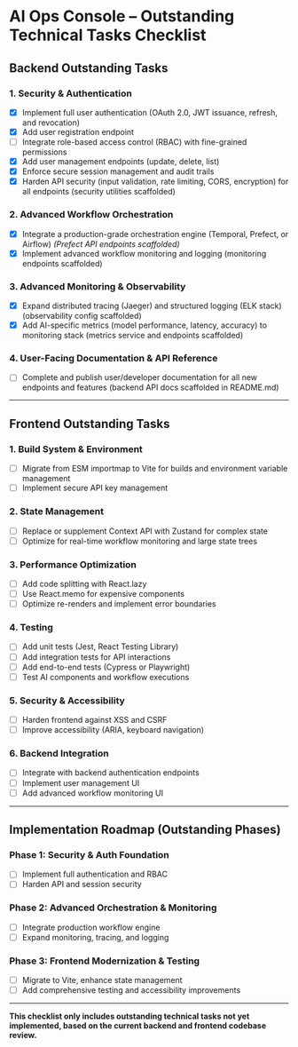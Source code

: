 # AI Ops Console – Outstanding Technical Tasks Checklist

## Backend Outstanding Tasks

### 1. Security & Authentication
- [x] Implement full user authentication (OAuth 2.0, JWT issuance, refresh, and revocation)
- [x] Add user registration endpoint
- [ ] Integrate role-based access control (RBAC) with fine-grained permissions
- [x] Add user management endpoints (update, delete, list)
- [x] Enforce secure session management and audit trails
- [x] Harden API security (input validation, rate limiting, CORS, encryption) for all endpoints (security utilities scaffolded)

### 2. Advanced Workflow Orchestration
- [x] Integrate a production-grade orchestration engine (Temporal, Prefect, or Airflow) *(Prefect API endpoints scaffolded)*
- [x] Implement advanced workflow monitoring and logging (monitoring endpoints scaffolded)

### 3. Advanced Monitoring & Observability
- [x] Expand distributed tracing (Jaeger) and structured logging (ELK stack) (observability config scaffolded)
- [x] Add AI-specific metrics (model performance, latency, accuracy) to monitoring stack (metrics service and endpoints scaffolded)

### 4. User-Facing Documentation & API Reference
- [ ] Complete and publish user/developer documentation for all new endpoints and features (backend API docs scaffolded in README.md)

---

## Frontend Outstanding Tasks

### 1. Build System & Environment
- [ ] Migrate from ESM importmap to Vite for builds and environment variable management
- [ ] Implement secure API key management

### 2. State Management
- [ ] Replace or supplement Context API with Zustand for complex state
- [ ] Optimize for real-time workflow monitoring and large state trees

### 3. Performance Optimization
- [ ] Add code splitting with React.lazy
- [ ] Use React.memo for expensive components
- [ ] Optimize re-renders and implement error boundaries

### 4. Testing
- [ ] Add unit tests (Jest, React Testing Library)
- [ ] Add integration tests for API interactions
- [ ] Add end-to-end tests (Cypress or Playwright)
- [ ] Test AI components and workflow executions

### 5. Security & Accessibility
- [ ] Harden frontend against XSS and CSRF
- [ ] Improve accessibility (ARIA, keyboard navigation)

### 6. Backend Integration
- [ ] Integrate with backend authentication endpoints
- [ ] Implement user management UI
- [ ] Add advanced workflow monitoring UI

---

## Implementation Roadmap (Outstanding Phases)

### Phase 1: Security & Auth Foundation
- [ ] Implement full authentication and RBAC
- [ ] Harden API and session security

### Phase 2: Advanced Orchestration & Monitoring
- [ ] Integrate production workflow engine
- [ ] Expand monitoring, tracing, and logging

### Phase 3: Frontend Modernization & Testing
- [ ] Migrate to Vite, enhance state management
- [ ] Add comprehensive testing and accessibility improvements

---

**This checklist only includes outstanding technical tasks not yet implemented, based on the current backend and frontend codebase review.** 
